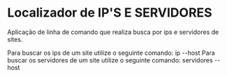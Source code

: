 # Localizador de IP'S E SERVIDORES
Aplicação de linha de comando que realiza busca por ips e servidores de sites.

Para buscar os ips de um site utilize o seguinte comando: ip --host <dominio-do-site>
Para buscar os servidores de um site utilize o seguinte comando: servidores --host <dominio-do-site>

